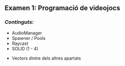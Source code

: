 ## Examen 1: Programació de videojocs

### _Continguts:_

- AudioManager
- Spawner / Pools
- Raycast
- SOLID (1 - 4)

* Vectors dintre dels altres apartats
